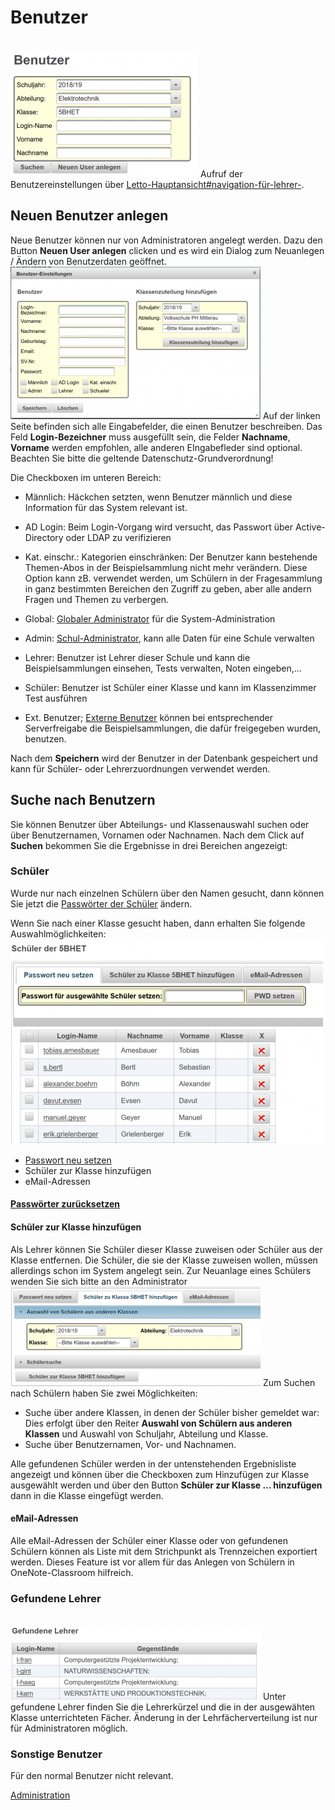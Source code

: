 # Benutzer
<br>![300px-ClipCapIt-181002-085302.PNG](300px-ClipCapIt-181002-085302.PNG)
Aufruf der Benutzereinstellungen über [Letto-Hauptansicht#navigation-für-lehrer-](/notimplemented/index.md).
## Neuen Benutzer anlegen
Neue Benutzer können nur von Administratoren angelegt werden. Dazu den Button **Neuen User anlegen** clicken und es wird ein Dialog zum Neuanlegen / Ändern von Benutzerdaten geöffnet.
<br>![400px-ClipCapIt-181011-113327.PNG](400px-ClipCapIt-181011-113327.PNG)
Auf der linken Seite befinden sich alle Eingabefelder, die einen Benutzer beschreiben. Das Feld **Login-Bezeichner** muss ausgefüllt sein, die Felder **Nachname**, **Vorname** werden empfohlen, alle anderen EIngabefleder sind optional. Beachten Sie bitte die geltende Datenschutz-Grundverordnung!

Die Checkboxen im unteren Bereich:
* Männlich: Häckchen setzten, wenn Benutzer männlich und diese Information für das System relevant ist.
* AD Login: Beim Login-Vorgang wird versucht, das Passwort über Active-Directory oder LDAP zu verifizieren
* Kat. einschr.: Kategorien einschränken: Der Benutzer kann bestehende Themen-Abos in der Beispielsammlung nicht mehr verändern. Diese Option kann zB. verwendet werden, um Schülern in der Fragesammlung in ganz bestimmten Bereichen den Zugriff zu geben, aber alle andern Fragen und Themen zu verbergen.

* Global: [Globaler Administrator](../GlobalerAdministrator/index.md) für die System-Administration
* Admin: [Schul-Administrator](../Schul-Administrator/index.md), kann alle Daten für eine Schule verwalten
* Lehrer: Benutzer ist Lehrer dieser Schule und kann die Beispielsammlungen einsehen, Tests verwalten, Noten eingeben,...
* Schüler: Benutzer ist Schüler einer Klasse und kann im Klassenzimmer Test ausführen
* Ext. Benutzer; [Externe Benutzer](../ExterneBenutzer/index.md) können bei entsprechender Serverfreigabe die Beispielsammlungen, die dafür freigegeben wurden, benutzen.

Nach dem **Speichern** wird der Benutzer in der Datenbank gespeichert und kann für Schüler- oder Lehrerzuordnungen verwendet werden.

## Suche nach Benutzern

Sie können Benutzer über Abteilungs- und Klassenauswahl suchen oder über Benutzernamen, Vornamen oder Nachnamen.
Nach dem Click auf **Suchen** bekommen Sie die Ergebnisse in drei Bereichen angezeigt:
### Schüler
Wurde nur nach einzelnen Schülern über den Namen gesucht, dann können Sie jetzt die [Passwörter der Schüler](../Schülerpasswortzurücksetzen/index.md) ändern.

Wenn Sie nach einer Klasse gesucht haben, dann erhalten Sie folgende Auswahlmöglichkeiten:
<br>![500px-ClipCapIt-181002-090439.PNG](500px-ClipCapIt-181002-090439.PNG)
* [Passwort neu setzen](../Schülerpasswortzurücksetzen/index.md)
* Schüler zur Klasse hinzufügen
* eMail-Adressen

#### [Passwörter zurücksetzen](../Schülerpasswortzurücksetzen/index.md)

#### Schüler zur Klasse hinzufügen
Als Lehrer können Sie Schüler dieser Klasse zuweisen oder Schüler aus der Klasse entfernen. Die Schüler, die sie der Klasse zuweisen wollen, müssen allerdings schon im System angelegt sein. Zur Neuanlage eines Schülers wenden Sie sich bitte an den Administrator
<br>![400px-ClipCapIt-181002-090738.PNG](400px-ClipCapIt-181002-090738.PNG)
Zum Suchen nach Schülern haben Sie zwei Möglichkeiten:
* Suche über andere Klassen, in denen der Schüler bisher gemeldet war: Dies erfolgt über den Reiter **Auswahl von Schülern aus anderen Klassen** und Auswahl von Schuljahr, Abteilung und Klasse.
* Suche über Benutzernamen, Vor- und Nachnamen.

Alle gefundenen Schüler werden in der untenstehenden Ergebnisliste angezeigt und können über die Checkboxen zum Hinzufügen zur Klasse ausgewählt werden und über den Button **Schüler zur Klasse ... hinzufügen** dann in die Klasse eingefügt werden.

#### eMail-Adressen
Alle eMail-Adressen der Schüler einer Klasse oder von gefundenen Schülern können als Liste mit dem Strichpunkt als Trennzeichen exportiert werden. Dieses Feature ist vor allem für das Anlegen von Schülern in OneNote-Classroom hilfreich.

### Gefundene Lehrer
<br>![400px-ClipCapIt-181002-092142.PNG](400px-ClipCapIt-181002-092142.PNG)
Unter gefundene Lehrer finden Sie die Lehrerkürzel und die in der ausgewähten Klasse unterrichteten Fächer. Änderung in der Lehrfächerverteilung ist nur für Administratoren möglich.

### Sonstige Benutzer
Für den normal Benutzer nicht relevant.

[Administration](../Administration/index.md)


